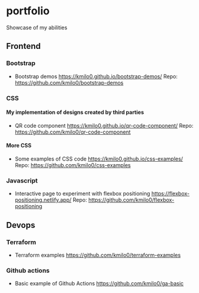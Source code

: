 # portfolio
Showcase of my abilities

## Frontend 

### Bootstrap
- Bootstrap demos https://kmilo0.github.io/bootstrap-demos/ Repo: https://github.com/kmilo0/bootstrap-demos

### CSS
#### My implementation of designs created by third parties
- QR code component https://kmilo0.github.io/qr-code-component/ Repo: https://github.com/kmilo0/qr-code-component

#### More CSS
- Some examples of CSS code https://kmilo0.github.io/css-examples/ Repo: https://github.com/kmilo0/css-examples

### Javascript
- Interactive page to experiment with flexbox positioning https://flexbox-positioning.netlify.app/ Repo: https://github.com/kmilo0/flexbox-positioning

## Devops
### Terraform
- Terraform examples https://github.com/kmilo0/terraform-examples

### Github actions
- Basic example of Github Actions https://github.com/kmilo0/ga-basic
